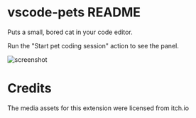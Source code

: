 # vscode-pets README

Puts a small, bored cat in your code editor.

Run the "Start pet coding session" action to see the panel. 

![screenshot](https://github.com/tonybaloney/vscode-pet/raw/master/screenshot.gif)

# Credits

The media assets for this extension were licensed from itch.io
